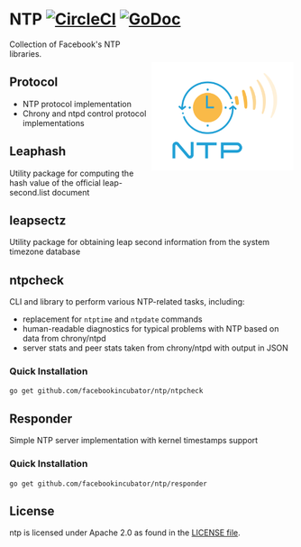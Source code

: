 # NTP [![CircleCI](https://circleci.com/gh/facebookincubator/ntp.svg?style=shield&circle-token=ebd225ee8627c5cfed164ccc90da1fc124bae609)](https://circleci.com/gh/facebookincubator/ntp) [![GoDoc](https://godoc.org/github.com/facebookincubator/ntp?status.svg)](https://godoc.org/github.com/facebookincubator/ntp)

<img width="50%" 
align="right"
style="display: block; margin:40px auto;" 
src="https://raw.githubusercontent.com/leoleovich/images/master/NTP.png"/>

Collection of Facebook's NTP libraries.


## Protocol
* NTP protocol implementation
* Chrony and ntpd control protocol implementations

## Leaphash
Utility package for computing the hash value of the official leap-second.list document

## leapsectz
Utility package for obtaining leap second information from the system timezone database

## ntpcheck
CLI and library to perform various NTP-related tasks, including:
* replacement for `ntptime` and `ntpdate` commands
* human-readable diagnostics for typical problems with NTP based on data from chrony/ntpd
* server stats and peer stats taken from chrony/ntpd with output in JSON

### Quick Installation
```console
go get github.com/facebookincubator/ntp/ntpcheck
```

## Responder
Simple NTP server implementation with kernel timestamps support

### Quick Installation
```console
go get github.com/facebookincubator/ntp/responder
```


## License
ntp is licensed under Apache 2.0 as found in the [LICENSE file](LICENSE).
